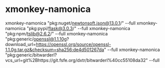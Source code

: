 # xmonkey-namonica

xmonkey-namonica "pkg:nuget/newtonsoft.json@13.0.1/" --full
xmonkey-namonica "pkg:pypi/flask@3.0.3/" --full
xmonkey-namonica "pkg:npm/tslib@2.6.2/" --full
xmonkey-namonica "pkg:generic/openssl@1.1.10g?download_url=https://openssl.org/source/openssl-1.1.0g.tar.gz&checksum=sha256:de4d501267da" --full
xmonkey-namonica "pkg:generic/bitwarderl?vcs_url=git%2Bhttps://git.fsfe.org/dxtr/bitwarderl%40cc55108da32" --full